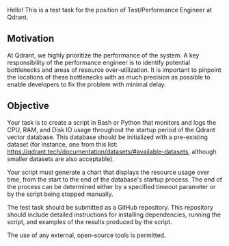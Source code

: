 Hello! This is a test task for the position of Test/Performance Engineer at Qdrant.

## Motivation

At Qdrant, we highly prioritize the performance of the system.
A key responsibility of the performance engineer is to identify potential bottlenecks and areas of resource over-utilization.
It is important to pinpoint the locations of these bottlenecks with as much precision as possible to enable developers to fix the problem with minimal delay.

## Objective

Your task is to create a script in Bash or Python that monitors and logs the CPU, RAM, and Disk IO usage throughout the startup period of the Qdrant vector database.
This database should be initialized with a pre-existing dataset (for instance, one from this list: https://qdrant.tech/documentation/datasets/#available-datasets, although smaller datasets are also acceptable).

Your script must generate a chart that displays the resource usage over time, from the start to the end of the database's startup process.
The end of the process can be determined either by a specified timeout parameter or by the script being stopped manually.

The test task should be submitted as a GitHub repository.
This repository should include detailed instructions for installing dependencies, running the script, and examples of the results produced by the script.

The use of any external, open-source tools is permitted.
